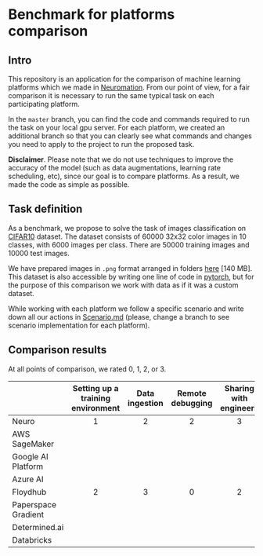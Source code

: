 # Benchmark for platforms comparison


## Intro
This repository is an application for the comparison of machine learning platforms
which we made in [Neuromation](https://neu.ro). From our point of view, for
a fair comparison it is necessary to run the same typical task on each
participating platform.

In the `master` branch, you can find the code and commands required to run the task on
your local gpu server. For each platform, we created an additional branch so that you
can clearly see what commands and changes you need to apply to the project 
to run the proposed task.

**Disclaimer**. Please note that we do not use techniques to improve the accuracy of the model
(such as data augmentations, learning rate scheduling, etc), since our goal is to compare
platforms. As a result, we made the code as simple as possible.


## Task definition
As a benchmark, we propose to solve the task of images classification on
[CIFAR10](https://www.cs.toronto.edu/~kriz/cifar.html) dataset.
The dataset consists of 60000 32x32 color images in 10 classes,
with 6000 images per class. There are 50000 training images and 10000 test images. 

We have prepared images in `.png` format arranged in folders
[here](https://drive.google.com/open?id=1a-X4mZ5y6hQ0aX6-bNG6HU-Tfdom1lh6) [140 MB]. 
This dataset is also accessible by writing one line of code in
[pytorch](https://pytorch.org/docs/stable/torchvision/datasets.html#cifar),
but for the purpose of this comparison we work with data as if it was a 
custom dataset.

While working with each platform we follow a specific scenario 
and write down all our actions in [Scenario.md](Scenario.md)
(please, change a branch to see scenario implementation for each platform).


## Comparison results
At all points of comparison, we rated 0, 1, 2, or 3.

|                     | Setting up a training environment | Data ingestion | Remote debugging | Sharing with engineers | Sharing with non-engineers | Sharing datasets and environments |
|---------------------|:-----:|:-----:|:-----:|:-----:|:-----:|:-----:|
| Neuro               |   1   |   2   |   2   |   3   |   3   |   3   |
| AWS SageMaker       |       |       |       |       |       |       |
| Google AI Platform  |       |       |       |       |       |       |
| Azure AI            |       |       |       |       |       |       |
| Floydhub            |   2   |   3   |   0   |   2   |   0   |   3   |
| Paperspace Gradient |       |       |       |       |       |       |
| Determined.ai       |       |       |       |       |       |       |
| Databricks          |       |       |       |       |       |       |
